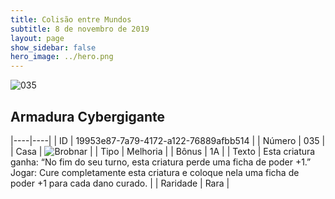 ```yaml
---
title: Colisão entre Mundos
subtitle: 8 de novembro de 2019
layout: page
show_sidebar: false
hero_image: ../hero.png
---
```


![035](https://cdn.keyforgegame.com/media/card_front/pt/452_035_782P82776FC7_pt.png)

## Armadura Cybergigante

|----|----|
| ID | 19953e87-7a79-4172-a122-76889afbb514 |
| Número | 035 |
| Casa | ![Brobnar](https://archonarcana.com/images/thumb/e/e0/Brobnar.png/22px-Brobnar.png "Brobnar") |
| Tipo | Melhoria |
| Bônus | 1A |
| Texto | Esta criatura ganha: “No fim do seu turno, esta criatura perde uma ficha de poder +1.” Jogar: Cure completamente esta criatura e coloque nela uma ficha de poder +1 para cada dano curado. |
| Raridade | Rara |
